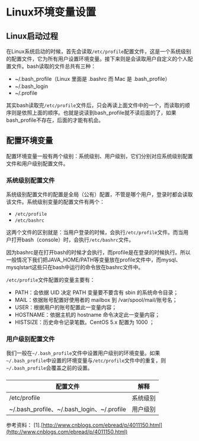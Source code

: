 # Linux环境变量设置

## Linux启动过程

在Linux系统启动的时候，首先会读取`/etc/profile`配置文件，这是一个系统级别的配置文件，它为所有用户设置环境变量。接下来则是会读取用户自定义的个人配置文件。bash读取的文件总共有三种：

- ~/.bash_profile（Linux 里面是 .bashrc 而 Mac 是 .bash_profile） 　　
- ~/.bash_login  　　
- ~/.profile

其实bash读取完`/etc/profile`文件后，只会再读上面文件中的一个，而读取的顺序则是依照上面的顺序。也就是说读到bash_profile就不读后面的了，如果bash_profile不存在，后面的才能有机会。

## 配置环境变量

配置环境变量一般有两个级别：系统级别、用户级别，它们分别对应系统级别配置文件和用户级别配置文件。

### 系统级别配置文件 

系统级别配置文件的配置是全局（公有）配置，不管是哪个用户，登录时都会读取该文件。系统级别变量的配置文件有两个：

- `/etc/profile`
- `/etc/bashrc`

这两个文件的区别就是：当用户登录的时候，会执行`/etc/profile`文件。而当用户打开bash（console）时，会执行`/etc/bashrc`文件。

因为bashrc是在打开bash的时候才会执行，而profile是在登录的时候执行。所以一般情况下我们把JAVA_HOME/PATH等变量放在profile文件中，而mysql、mysqlstart这些只在bash中运行的命令放在bashrc文件中。

`/etc/profile`文件配置的变量主要有：

- PATH：会依据 UID 决定 PATH 变量要不要含有 sbin 的系统命令目录；
- MAIL：依据账号配置好使用者的 mailbox 到 /var/spool/mail/账号名；
- USER：根据用户的账号配置此一变量内容；
- HOSTNAME：依据主机的 hostname 命令决定此一变量内容；
- HISTSIZE：历史命令记录笔数。CentOS 5.x 配置为 1000 ；

### 用户级别配置文件

我们一般在`~/.bash_profile`文件中设置用户级别的环境变量。如果`~/.bash_profile`中设置的环境变量与`/etc/profile`文件中的重复，则`~/.bash_profile`会覆盖之前的设置。



### 

|配置文件|解释|
|---|---|
|/etc/profile|系统级别|
|~/.bash_profile、~/.bash_login、~/.profile|用户级别|

参考资料：
[1].[http://www.cnblogs.com/ebread/p/4011150.html](http://www.cnblogs.com/ebread/p/4011150.html)

